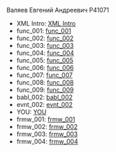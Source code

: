 Валяев Евгений Андреевич P41071

- XML Intro: [XML Intro](https://github.com/Valyay/itmo_xml)
- func_001: [func_001](https://github.com/Valyay/Valyay.github.io/blob/master/func_001.js)
- func_002: [func_002](https://github.com/Valyay/Valyay.github.io/blob/master/func_002.js)
- func_003: [func_003](https://kodaktor.ru/func_b8e3a)
- func_004: [func_004](https://kodaktor.ru/func_10da7)
- func_005: [func_005](https://kodaktor.ru/func_9eb80)
- func_006: [func_006](https://kodaktor.ru/func_b60c6)
- func_007: [func_007](https://kodaktor.ru/func_192fe)
- func_008: [func_008](https://kodaktor.ru/func_09bab)
- func_009: [func_009](https://kodaktor.ru/func_6453d)
- babl_002: [babl_002](https://kodaktor.ru/bind02032018_1ccf9)
- evnt_002: [evnt_002](https://kodaktor.ru/custom_8cfe6)
- YOU: [YOU](https://github.com/Valyay/Valyay.github.io/tree/master/you-master)
- frmw_001: [frmw_001](https://github.com/Valyay/Valyay.github.io/tree/master/frmw_001)
- frmw_002: [frmw_002](https://github.com/Valyay/Valyay.github.io/tree/master/frmw_002)
- frmw_003: [frmw_003](https://github.com/Valyay/Valyay.github.io/tree/master/frmw_003)
- frmw_004: [frmw_004](https://github.com/Valyay/Valyay.github.io/tree/master/frmw_004)
